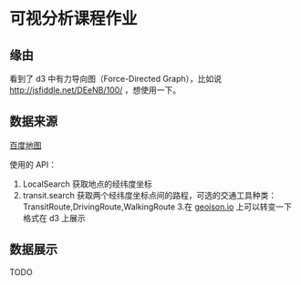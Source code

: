 # 可视分析课程作业

## 缘由
看到了 d3 中有力导向图（Force-Directed Graph），比如说 http://jsfiddle.net/DEeNB/100/ ，想使用一下。

## 数据来源

[百度地图](http://lbsyun.baidu.com/index.php)

使用的 API：

1. LocalSearch 获取地点的经纬度坐标
2. transit.search 获取两个经纬度坐标点间的路程，可选的交通工具种类：TransitRoute,DrivingRoute,WalkingRoute
3.在 [geojson.io](http://geojson.io) 上可以转变一下格式在 d3 上展示

## 数据展示

TODO
